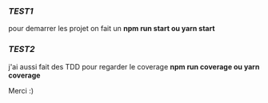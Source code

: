 ### *TEST1*
pour demarrer les projet on fait un **npm run start ou yarn start**

### *TEST2*
j'ai aussi fait des TDD pour regarder le coverage **npm run coverage ou yarn coverage**


Merci :)
